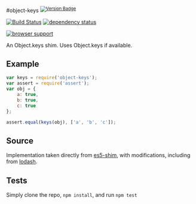 #object-keys <sup>[![Version Badge][2]][1]</sup>

[![Build Status][3]][4] [![dependency status][5]][6]

[![browser support][7]][8]

An Object.keys shim. Uses Object.keys if available.

## Example

```js
var keys = require('object-keys');
var assert = require('assert');
var obj = {
	a: true,
	b: true,
	c: true
};

assert.equal(keys(obj), ['a', 'b', 'c']);
```

## Source
Implementation taken directly from [es5-shim]([9]), with modifications, including from [lodash]([10]).

## Tests
Simply clone the repo, `npm install`, and run `npm test`

[1]: https://npmjs.org/package/object-keys
[2]: http://vb.teelaun.ch/ljharb/object-keys.svg
[3]: https://travis-ci.org/ljharb/object-keys.png
[4]: https://travis-ci.org/ljharb/object-keys
[5]: https://david-dm.org/ljharb/object-keys.png
[6]: https://david-dm.org/ljharb/object-keys
[7]: https://ci.testling.com/ljharb/object-keys.png
[8]: https://ci.testling.com/ljharb/object-keys
[9]: https://github.com/kriskowal/es5-shim/blob/master/es5-shim.js#L542-589
[10]: https://github.com/bestiejs/lodash


